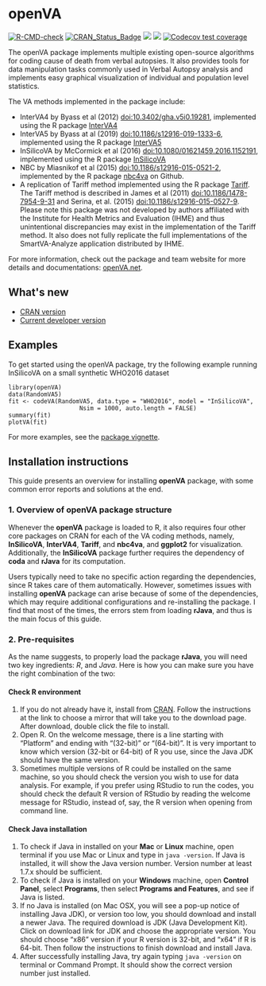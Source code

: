 # openVA
[![R-CMD-check](https://github.com/verbal-autopsy-software/openVA/workflows/R-CMD-check/badge.svg)](https://github.com/verbal-autopsy-software/openVA/actions) [![CRAN\_Status\_Badge](https://www.r-pkg.org/badges/version/openVA)](https://cran.r-project.org/package=openVA)  [![](https://cranlogs.r-pkg.org/badges/openVA)](https://cran.r-project.org/package=openVA) [![](https://cranlogs.r-pkg.org/badges/grand-total/openVA?color=orange)](https://cran.r-project.org/package=openVA)
[![Codecov test coverage](https://codecov.io/gh/richardli/VerbalAutopsy/branch/master/graph/badge.svg)](https://app.codecov.io/gh/richardli/VerbalAutopsy?branch=master)

The openVA package implements multiple existing open-source algorithms for coding cause of death from verbal autopsies. It also provides tools for data manipulation tasks commonly used in Verbal Autopsy analysis and implements easy graphical visualization of individual and population level statistics. 
 
The VA methods implemented in the package include:
+ InterVA4 by Byass et al (2012) <doi:10.3402/gha.v5i0.19281>, implemented using the R package [InterVA4](https://cran.r-project.org/web/packages/InterVA4/index.html)
+ InterVA5 by Byass at al (2019) <doi:10.1186/s12916-019-1333-6>, implemented using the R package [InterVA5](https://cran.r-project.org/web/packages/InterVA5/index.html)
+ InSilicoVA by McCormick et al (2016) <doi:10.1080/01621459.2016.1152191>, implemented using the R package [InSilicoVA](https://cran.r-project.org/web/packages/InSilicoVA/index.html)
+ NBC by Miasnikof et al (2015) <doi:10.1186/s12916-015-0521-2>, implemented by the R package [nbc4va](https://github.com/rrwen/nbc4va) on Github.  
+ A replication of Tariff method implemented using the R package [Tariff](https://cran.r-project.org/web/packages/Tariff/index.html). The Tariff method is described in James et al (2011) <doi:10.1186/1478-7954-9-31> and Serina, et al. (2015) <doi:10.1186/s12916-015-0527-9>. Please note this package was not developed by authors affiliated with the Institute for Health Metrics and Evaluation (IHME) and thus unintentional discrepancies may exist in the implementation of the Tariff method. It also does not fully replicate the full implementations of the SmartVA-Analyze application distributed by IHME.


For more information, check out the package and team website for more details and documentations: [openVA.net](https://openva.net/).



## What's new
- [CRAN version](https://cran.r-project.org/package=openVA/news/news.html)
- [Current developer version](https://github.com/verbal-autopsy-software/openVA/blob/master/NEWS.md)


## Examples

To get started using the openVA package, try the following example running InSilicoVA on a small synthetic WHO2016 dataset

```
library(openVA)
data(RandomVA5)
fit <- codeVA(RandomVA5, data.type = "WHO2016", model = "InSilicoVA",
                    Nsim = 1000, auto.length = FALSE)
summary(fit)
plotVA(fit)
```

For more examples, see the [package vignette](inst/doc/openVA-vignette.html).


## Installation instructions

This guide presents an overview for installing **openVA** package, with some common error reports and solutions at the end.

### 1. Overview of openVA package structure
Whenever the **openVA** package is loaded to R, it also requires four other core packages on CRAN for each of the VA coding methods, namely, **InSilicoVA**, **InterVA4**, **Tariff**, and **nbc4va**, and **ggplot2** for visualization. Additionally, the **InSilicoVA** package further requires the dependency of **coda** and **rJava** for its computation. 

Users typically need to take no specific action regarding the dependencies, since R takes care of them automatically. However, sometimes issues with installing **openVA** package can arise because of some of the dependencies, which may require additional configurations and re-installing the package. I find that most of the times, the errors stem from loading **rJava**, and thus is the main focus of this guide.

### 2. Pre-requisites
As the name suggests, to properly load the package **rJava**, you will need two key ingredients: _R_, and _Java_. Here is how you can make sure you have the right combination of the two:
 
#### Check R environment
1. If you do not already have it, install from [CRAN](https://cran.r-project.org/). Follow the instructions at the link to choose a mirror that will take you to the download page. After download, double click the file to install.
2. Open R. On the welcome message, there is a line starting with “Platform” and ending with “(32-bit)” or “(64-bit)”. It is very important to know which version (32-bit or 64-bit) of R you use, since the Java JDK should have the same version. 
3. Sometimes multiple versions of R could be installed on the same machine, so you should check the version you wish to use for data analysis. For example, if you prefer using RStudio to run the codes, you should check the default R version of RStudio by reading the welcome message for RStudio, instead of, say, the R version when opening from command line.

#### Check Java installation
1. To check if Java in installed on your **Mac** or **Linux** machine, open terminal if you use Mac or Linux and type in ```java -version```. If Java is installed, it will show the Java version number. Version number at least 1.7.x should be sufficient.
2. To check if Java is installed on your **Windows** machine, open **Control Panel**, select **Programs**, then select **Programs and Features**, and see if Java is listed. 
3. If no Java is installed (on Mac OSX, you will see a pop-up notice of installing Java JDK), or version too low, you should download and install a newer Java. The required download is JDK (Java Development Kit). Click on download link for JDK and choose the appropriate version. You should choose “x86” version if your R version is 32-bit, and “x64” if R is 64-bit. Then follow the instructions to finish download and install Java.
4. After successfully installing Java, try again typing ```java -version``` on terminal or Command Prompt. It should show the correct version number just installed.
